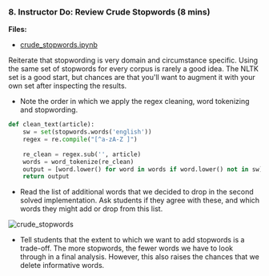 ### 8. Instructor Do: Review Crude Stopwords (8 mins)

**Files:**

* [crude_stopwords.ipynb](Activities/04-Stu_Crude_Stopwords/Solved/crude_stopwords.ipynb)

Reiterate that stopwording is very domain and circumstance specific. Using the same set of stopwords for every corpus is rarely a good idea. The NLTK set is a good start, but chances are that you'll want to augment it with your own set after inspecting the results. 

* Note the order in which we apply the regex cleaning, word tokenizing and stopwording. 

```python
def clean_text(article):
    sw = set(stopwords.words('english'))
    regex = re.compile("[^a-zA-Z ]")
    
    re_clean = regex.sub('', article)
    words = word_tokenize(re_clean)
    output = [word.lower() for word in words if word.lower() not in sw]
    return output
```

* Read the list of additional words that we decided to drop in the second solved implementation. Ask students if they agree with these, and which words they might add or drop from this list. 

![crude_stopwords](Images/crude_stopwords.PNG)

* Tell students that the extent to which we want to add stopwords is a trade-off. The more stopwords, the fewer words we have to look through in a final analysis. However, this also raises the chances that we delete informative words. 